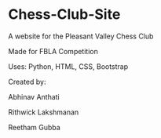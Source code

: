 # Chess-Club-Site

A website for the Pleasant Valley Chess Club

Made for FBLA Competition

Uses: Python, HTML, CSS, Bootstrap

Created by:

Abhinav Anthati

Rithwick Lakshmanan

Reetham Gubba
